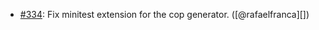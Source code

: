 * [#334](https://github.com/rubocop/rubocop-minitest/issues/334): Fix minitest extension for the cop generator. ([@rafaelfranca][])
